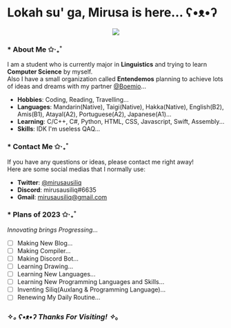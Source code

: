 # Lokah su' ga, Mirusa is here... ʕ•ᴥ•ʔ

<div align="center">
    <img src="https://media.tenor.com/RGm8YswOKdcAAAAd/mushoku-tensei-anime.gif">
</div>

### * About Me ✩‧₊˚

I am a student who is currently major in **Linguistics** and trying to learn **Computer Science** by myself. <br>
Also I have a small organization called **Entendemos** planning to achieve lots of ideas and dreams with my partner [@Boemio](https://github.com/Boemio)...<br>

- **Hobbies**: Coding, Reading, Travelling...
- **Languages**: Mandarin(Native), Taigi(Native), Hakka(Native), English(B2), Amis(B1), Atayal(A2), Portuguese(A2), Japanese(A1)...
- **Learning**: C/C++, C#, Python, HTML, CSS, Javascript, Swift, Assembly...
- **Skills**: IDK I'm useless QAQ...

### * Contact Me ✩‧₊˚

If you have any questions or ideas, please contact me right away! <br>
Here are some social medias that I normally use:

- **Twitter**: [@mirusausiliq](https://twitter.com/mirusausiliq)
- **Discord**: mirusausiliq#6635
- **Gmail**: mirusausiliq@gmail.com

### * Plans of 2023 ✩‧₊˚

*Innovating brings Progressing...*

- [ ] Making New Blog...
- [ ] Making Compiler...
- [ ] Making Discord Bot...
- [ ] Learning Drawing...
- [ ] Learning New Languages...
- [ ] Learning New Programming Languages and Skills...
- [ ] Inventing Siliq(Auxlang & Programming Language)...
- [ ] Renewing My Daily Routine...

### ✧*｡ ʕ•ᴥ•ʔ Thanks For Visiting! ✧*｡


<!---
mirusausiliq/mirusausiliq is a ✨ special ✨ repository because its `README.md` (this file) appears on your GitHub profile.
You can click the Preview link to take a look at your changes.

<!DOCTYPE html>

<head>
    <meta charset="UTF-8">
    <meta name="description" content="readme.md">
    <meta name="author" content="mirusausiliq">
    <meta name="viewport" content="width= divice-width; initial-scale= 1.0">
</head>

<body>
    <div>
        <h1>Lokah su' ga, I'm Mirusa... ʕ•ᴥ•ʔ</h1>
        <div align="center">
            <img src="https://media.tenor.com/RGm8YswOKdcAAAAd/mushoku-tensei-anime.gif" width= "auto">
        </div>
        <h3>* About Me ✩‧₊˚</h3>
        <p>I'm a student who is studying at Computer Science and currently learning many knowledegs...</p>
        <p>Also having a smol group called "Entendemos" aimming to do lots of projects with <a href="https://github.com/Boemio">@Boemio</a> XD</p>
        <div>
            <li><b>Hobbies:</b> Travelling, Reading, Linguistics, Programming...</li>
            <li><b>Languages:</b> Mandarin(Native), Taigi(Native), Hakka(Native), English(B2), Amis(B1), Atayal(A2), Portuguese(A2)</li>
            <li><b>Coding Languages:</b> C/C++, Python, HTML, CSS, Javascript, Assembly...</li>
        </div>
        <h3>* Contact Me ✩‧₊˚</h3>
        <p>If you have any thoughts wanting to share with me, don't hesitate and contact me rn.</p>
        <div>
            <li>Twitter: <a href="https://twitter.com/mirusausiliq">@mirusausiliq</a></li>
            <li>Discord: mirusausiliq#6635</li>
            <li>Gmail: mirusausiliq@gmail.com</li>
        </div>
        <h3>✧*｡ ʕ•ᴥ•ʔ Thanks For Visiting! ✧*｡</h3>
    </div>
</body>

</html>

--->
